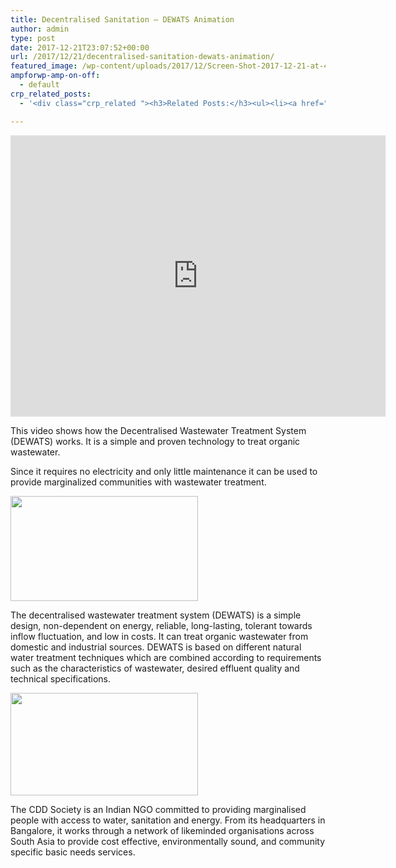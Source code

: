 ```yaml
---
title: Decentralised Sanitation – DEWATS Animation
author: admin
type: post
date: 2017-12-21T23:07:52+00:00
url: /2017/12/21/decentralised-sanitation-dewats-animation/
featured_image: /wp-content/uploads/2017/12/Screen-Shot-2017-12-21-at-4.00.37-PM.png
ampforwp-amp-on-off:
  - default
crp_related_posts:
  - '<div class="crp_related "><h3>Related Posts:</h3><ul><li><a href="https://scdhub.org/2017/12/25/wastewater-treatment-and-biosolids-management/"    ><img src="https://scdhub.org/wp-content/uploads/2017/12/wastewater-treatment-and-biosoli-150x150.jpg" alt="Wastewater treatment and Biosolids management" title="Wastewater treatment and Biosolids management" width="150" height="150" class="crp_thumb crp_featured" /><span class="crp_title">Wastewater treatment and Biosolids management</span></a></li><li><a href="https://scdhub.org/2018/01/06/household-and-neighborhood-sanitation-infrastructures-excreta-wastewater-disposal-in-developing-countries/"    ><img src="https://scdhub.org/wp-content/plugins/contextual-related-posts/default.png" alt="Household and neighborhood Sanitation Infrastructures: Excreta, wastewater disposal in developing countries" title="Household and neighborhood Sanitation Infrastructures: Excreta, wastewater disposal in developing countries" width="150" height="150" class="crp_thumb crp_default" /><span class="crp_title">Household and neighborhood Sanitation&hellip;</span></a></li><li><a href="https://scdhub.org/2017/12/29/walking-in-sabinas-shoes-world-vision/"    ><img src="https://scdhub.org/wp-content/uploads/2017/12/walking-in-sabinas-shoes-world-v-150x150.jpg" alt="Walking in Sabinas Shoes &#8211; World Vision" title="Walking in Sabinas Shoes &#8211; World Vision" width="150" height="150" class="crp_thumb crp_featured" /><span class="crp_title">Walking in Sabinas Shoes &#8211; World Vision</span></a></li><li><a href="https://scdhub.org/2018/01/06/sanitation-in-emergencies/"    ><img src="https://scdhub.org/wp-content/plugins/contextual-related-posts/default.png" alt="Sanitation in Emergencies" title="Sanitation in Emergencies" width="150" height="150" class="crp_thumb crp_default" /><span class="crp_title">Sanitation in Emergencies</span></a></li><li><a href="https://scdhub.org/founding-board/"    ><img src="https://scdhub.org/wp-content/uploads/2017/04/Screen-Shot-2017-08-14-at-11.39.28-AM-150x150.png" alt="Founding Board" title="Founding Board" width="150" height="150" class="crp_thumb crp_correctfirst" /><span class="crp_title">Founding Board</span></a></li><li><a href="https://scdhub.org/2017/07/28/8006/"    ><img src="https://scdhub.org/wp-content/uploads/2017/07/hqdefault-150x150.jpg" alt="Music" title="Music" width="150" height="150" class="crp_thumb crp_featured" /><span class="crp_title">Music</span></a></li></ul><div class="crp_clear"></div></div>'

---
```

<iframe width="600" height="450" src="https://www.youtube.com/embed/Ex9mlkB1r7I?feature=oembed" frameborder="0" gesture="media" allow="encrypted-media" allowfullscreen></iframe>

This video shows how the Decentralised Wastewater Treatment System (DEWATS) works. It is a simple and proven technology to treat organic wastewater.
  
Since it requires no electricity and only little maintenance it can be used to provide marginalized communities with wastewater treatment. 

<img src="https://scdhub.org/wp-content/uploads/2017/12/Screen-Shot-2017-12-21-at-4.00.50-PM-300x168.png" alt="" width="300" height="168" class="alignleft size-medium wp-image-8822" srcset="https://scdhub.org/wp-content/uploads/2017/12/Screen-Shot-2017-12-21-at-4.00.50-PM-300x168.png 300w, https://scdhub.org/wp-content/uploads/2017/12/Screen-Shot-2017-12-21-at-4.00.50-PM-768x430.png 768w, https://scdhub.org/wp-content/uploads/2017/12/Screen-Shot-2017-12-21-at-4.00.50-PM-1024x573.png 1024w, https://scdhub.org/wp-content/uploads/2017/12/Screen-Shot-2017-12-21-at-4.00.50-PM.png 1418w" sizes="(max-width: 300px) 100vw, 300px" />

The decentralised wastewater treatment system (DEWATS) is a simple design, non-dependent on energy, reliable, long-lasting, tolerant towards inflow fluctuation, and low in costs. It can treat organic wastewater from domestic and industrial sources. DEWATS is based on different natural water treatment techniques which are combined according to requirements such as the characteristics of wastewater, desired effluent quality and technical specifications.

<img src="https://scdhub.org/wp-content/uploads/2017/12/Screen-Shot-2017-12-21-at-4.01.10-PM-300x164.png" alt="" width="300" height="164" class="alignleft size-medium wp-image-8824" srcset="https://scdhub.org/wp-content/uploads/2017/12/Screen-Shot-2017-12-21-at-4.01.10-PM-300x164.png 300w, https://scdhub.org/wp-content/uploads/2017/12/Screen-Shot-2017-12-21-at-4.01.10-PM-768x420.png 768w, https://scdhub.org/wp-content/uploads/2017/12/Screen-Shot-2017-12-21-at-4.01.10-PM-1024x560.png 1024w, https://scdhub.org/wp-content/uploads/2017/12/Screen-Shot-2017-12-21-at-4.01.10-PM.png 1484w" sizes="(max-width: 300px) 100vw, 300px" />

The CDD Society is an Indian NGO committed to providing marginalised people with access to water, sanitation and energy. From its headquarters in Bangalore, it works through a network of likeminded organisations across South Asia to provide cost effective, environmentally sound, and community specific basic needs services.